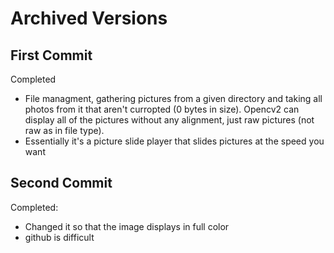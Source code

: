 # Archived Versions
## First Commit
Completed
- File managment, gathering pictures from a given directory and taking all photos from it that aren't curropted (0 bytes in size). Opencv2 can display all of the pictures without any alignment, just raw pictures (not raw as in file type).
- Essentially it's a picture slide player that slides pictures at the speed you want
## Second Commit
Completed:
- Changed it so that the image displays in full color
- github is difficult